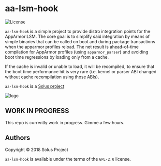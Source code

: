 # aa-lsm-hook

[![License](https://img.shields.io/badge/License-GPL%202.0-blue.svg)](https://opensource.org/licenses/GPL-2.0)

`aa-lsm-hook` is a simple project to provide distro integration points for the AppArmor LSM. The core goal is to simplify said integration by means of simple binaries that can be called on boot and during package transactions when the apparmor profiles reload. The net result is ahead-of-time compilation for AppArmor profiles (using `apparmor_parser`) and avoiding boot time regressions by loading only from a cache.

If the cache is invalid or unable to load, it will be recompiled, to ensure that the boot time performance hit is very rare (i.e. kernel or parser ABI changed without cache recompilation using those ABIs).

`aa-lsm-hook` is a [Solus project](https://solus-project.com/)

![logo](https://build.solus-project.com/logo.png)


## WORK IN PROGRESS

This repo is currently work in progress. Gimme a few hours.

## Authors

Copyright © 2018 Solus Project

`aa-lsm-hook` is available under the terms of the `GPL-2.0` license.
